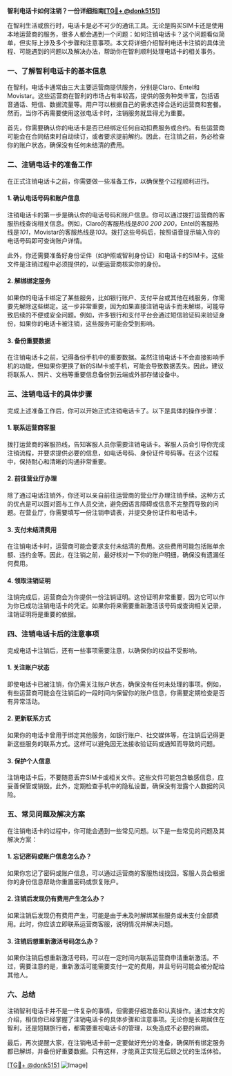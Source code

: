 **智利电话卡如何注销？一份详细指南[[TG💪+ @donk5151](https://t.me/s/donk5151)]**

在智利生活或旅行时，电话卡是必不可少的通讯工具。无论是购买SIM卡还是使用本地运营商的服务，很多人都会遇到一个问题：如何注销电话卡？这个问题看似简单，但实际上涉及多个步骤和注意事项。本文将详细介绍智利电话卡注销的具体流程、可能遇到的问题以及解决办法，帮助你在智利顺利处理电话卡的相关事务。

### 一、了解智利电话卡的基本信息

在智利，电话卡通常由三大主要运营商提供服务，分别是Claro、Entel和Movistar。这些运营商在智利的市场占有率较高，提供的服务种类丰富，包括语音通话、短信、数据流量等。用户可以根据自己的需求选择合适的运营商和套餐。然而，当你不再需要使用这张电话卡时，注销服务就显得尤为重要。

首先，你需要确认你的电话卡是否已经绑定任何自动扣费服务或合约。有些运营商可能会在合同结束时自动续订，或者要求提前解约。因此，在注销之前，务必检查你的账户状态，确保没有任何未结清的费用。

### 二、注销电话卡的准备工作

在正式注销电话卡之前，你需要做一些准备工作，以确保整个过程顺利进行。

#### 1. 确认电话号码和账户信息

注销电话卡的第一步是确认你的电话号码和账户信息。你可以通过拨打运营商的客服热线查询相关信息。例如，Claro的客服热线是*800 200 200*，Entel的客服热线是*101*，Movistar的客服热线是*103*。拨打这些号码后，按照语音提示输入你的电话号码即可查询账户详情。

此外，你还需要准备好身份证件（如护照或智利身份证）和电话卡的SIM卡。这些文件是注销过程中必须提供的，以便运营商核实你的身份。

#### 2. 解绑绑定服务

如果你的电话卡绑定了某些服务，比如银行账户、支付平台或其他在线服务，你需要先解除这些绑定。这一步非常重要，因为如果直接注销电话卡而未解绑，可能导致后续的不便或安全问题。例如，许多银行和支付平台会通过短信验证码来验证身份，如果你的电话卡被注销，这些服务可能会受到影响。

#### 3. 备份重要数据

在注销电话卡之前，记得备份手机中的重要数据。虽然注销电话卡不会直接影响手机的功能，但如果你更换了新的SIM卡或手机，可能会导致数据丢失。因此，建议将联系人、照片、文档等重要信息备份到云端或外部存储设备中。

### 三、注销电话卡的具体步骤

完成上述准备工作后，你可以开始正式注销电话卡了。以下是具体的操作步骤：

#### 1. 联系运营商客服

拨打运营商的客服热线，告知客服人员你需要注销电话卡。客服人员会引导你完成注销流程，并要求提供必要的信息，如电话号码、身份证件号码等。在这个过程中，保持耐心和清晰的沟通非常重要。

#### 2. 前往营业厅办理

除了通过电话注销外，你还可以亲自前往运营商的营业厅办理注销手续。这种方式的优点是可以面对面与工作人员交流，避免因语言障碍或信息不完整而导致的问题。在营业厅，你需要填写一份注销申请表，并提交身份证件和电话卡。

#### 3. 支付未结清费用

在注销电话卡时，运营商可能会要求支付未结清的费用。这些费用可能包括账单余额、违约金等。因此，在注销之前，最好核对一下你的账户明细，确保没有遗漏任何费用。

#### 4. 领取注销证明

注销完成后，运营商会为你提供一份注销证明。这份证明非常重要，因为它可以作为你已成功注销电话卡的凭证。如果你将来需要重新激活该号码或查询相关记录，注销证明将是重要的依据。

### 四、注销电话卡后的注意事项

完成电话卡注销后，还有一些事项需要注意，以确保你的权益不受影响。

#### 1. 关注账户状态

即使电话卡已被注销，你仍需关注账户状态，确保没有任何未处理的事项。例如，有些运营商可能会在注销后的一段时间内保留你的账户信息，你需要定期检查是否有异常活动。

#### 2. 更新联系方式

如果你的电话卡曾用于绑定其他服务，如银行账户、社交媒体等，在注销后记得更新这些服务的联系方式。这样可以避免因无法接收验证码或通知而导致的问题。

#### 3. 保护个人信息

注销电话卡后，不要随意丢弃SIM卡或相关文件。这些文件可能包含敏感信息，应妥善保管或销毁。此外，定期检查手机中的隐私设置，确保没有泄露个人数据的风险。

### 五、常见问题及解决方案

在注销电话卡的过程中，你可能会遇到一些常见问题。以下是一些常见的问题及其解决方案：

#### 1. 忘记密码或账户信息怎么办？

如果你忘记了密码或账户信息，可以通过运营商的客服热线找回。客服人员会根据你的身份信息帮助你重置密码或恢复账户。

#### 2. 注销后发现仍有费用产生怎么办？

如果注销后发现仍有费用产生，可能是由于未及时解绑某些服务或未支付全部费用。此时，你应该立即联系运营商客服，说明情况并解决问题。

#### 3. 注销后想重新激活号码怎么办？

如果你注销后想重新激活号码，可以在一定时间内联系运营商申请重新激活。不过，需要注意的是，重新激活可能需要支付一定的费用，并且号码可能会被分配给其他人。

### 六、总结

注销智利电话卡并不是一件复杂的事情，但需要仔细准备和认真操作。通过本文的介绍，相信你已经掌握了注销电话卡的具体步骤和注意事项。无论你是长期居住在智利，还是短期旅行者，都需要重视电话卡的管理，以免造成不必要的麻烦。

最后，再次提醒大家，在注销电话卡前一定要做好充分的准备，确保所有绑定服务都已解绑，并备份好重要数据。只有这样，才能真正实现无后顾之忧的生活体验。

[[TG💪+ @donk5151](https://t.me/s/donk5151) ![Image](https://i.postimg.cc/rwNCRYN7/Snipaste-2025-04-30-17-27-05.png)]